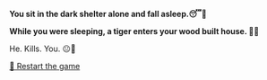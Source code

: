 **You sit in the dark shelter alone and fall asleep.😴🛌**

**While you were sleeping, a tiger enters your wood built house. 🐅🐯**

He. Kills. You. 😐🥩

[🔄 Restart the game](../begin-journey.md) 